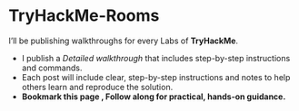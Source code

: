 # TryHackMe-Rooms
I’ll be publishing walkthroughs for every Labs of **TryHackMe**.
- I publish a *Detailed walkthrough* that includes step-by-step instructions and commands.
- Each post will include clear, step-by-step instructions and notes to help others learn and reproduce the solution.
- **Bookmark this page , Follow along for practical, hands-on guidance.**

